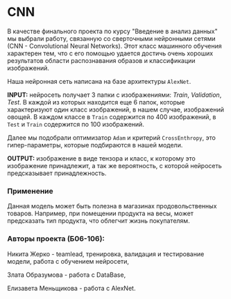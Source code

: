 # CNN

В качестве финального проекта по курсу "Введение в анализ данных" мы выбрали работу, связанную со сверточными нейронными сетями (СNN - Convolutional Neural Networks). Этот класс машинного обучения характерен тем, что с его помощью удается достичь очень хороших результатов области распознавания образов и классификации изображений.

Наша нейронная сеть написана на базе архитектуры `AlexNet`. 

**INPUT:** нейросеть получает 3 папки с изображениями: *Train*, *Validation*, *Test*. В каждой из которых находится еще 6 папок, которые характеризуют один класс изображений, в нашем случае, изображений овощей. В каждом классе в `Train` содержится по 400 изображений, в `Test` и `Train` содержится по 100 изображений.

Далее мы подобрали оптимизатор `Adam` и критерий `CrossEnthropy`, это гипер-параметры, которые подбираются в нашей модели.

**OUTPUT:** изображение в виде тензора и класс, к которому это изображение принадлежит, а так же вероятность, с которой нейросеть предсказывает принадлежность.

### Применение

Данная модель может быть полезна в магазинах продовольственных товаров. Например, при помещении продукта на весы, может предсказать тип продукта, что облегчит жизнь покупателям.

### Авторы проекта (Б06-106):

Никита Жерко - teamlead, тренировка, валидация и тестирование модели, работа с обучением нейросети,

Злата Образумова - работа с DataBase,

Елизавета Меньщикова - работа с AlexNet.

